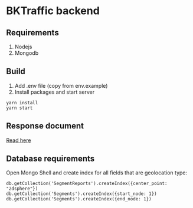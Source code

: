 # BKTraffic backend

## Requirements

1. Nodejs
2. Mongodb

## Build

1. Add .env file (copy from env.example)
2. Install packages and start server
```
yarn install
yarn start
```

## Response document

[Read here](./docs/part-3-response-definition.md)

## Database requirements

Open Mongo Shell and create index for all fields that are geolocation type:
```
db.getCollection('SegmentReports').createIndex({center_point: "2dsphere"})
db.getCollection('Segments').createIndex({start_node: 1})
db.getCollection('Segments').createIndex({end_node: 1})
```
